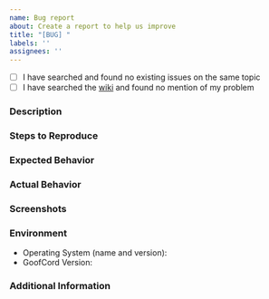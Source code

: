 ```yaml
---
name: Bug report
about: Create a report to help us improve
title: "[BUG] "
labels: ''
assignees: ''
---
```


- [ ] I have searched and found no existing issues on the same topic
- [ ] I have searched the [wiki](https://github.com/Milkshiift/GoofCord/wiki/FAQ) and found no mention of my problem

### Description

### Steps to Reproduce

### Expected Behavior

### Actual Behavior

### Screenshots

### Environment
- Operating System (name and version):
- GoofCord Version:

### Additional Information
